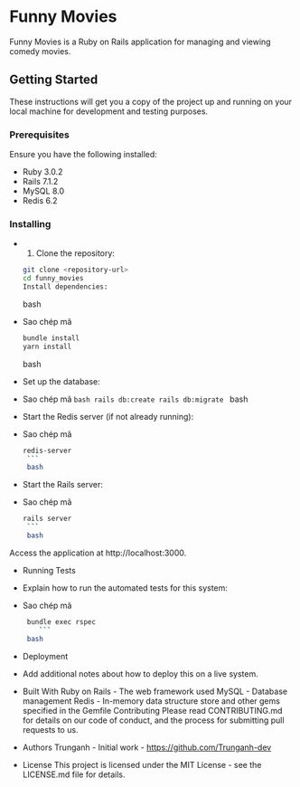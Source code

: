 # Funny Movies

Funny Movies is a Ruby on Rails application for managing and viewing comedy movies.

## Getting Started

These instructions will get you a copy of the project up and running on your local machine for development and testing purposes.

### Prerequisites

Ensure you have the following installed:

- Ruby 3.0.2
- Rails 7.1.2
- MySQL 8.0
- Redis 6.2

### Installing

- 1. Clone the repository:

  ```bash
  git clone <repository-url>
  cd funny_movies
  Install dependencies:
  ```

  bash

- Sao chép mã

  ```bash
  bundle install
  yarn install
  ```

  bash

- Set up the database:
- Sao chép mã
  `bash
rails db:create
rails db:migrate
    `
  bash

- Start the Redis server (if not already running):
- Sao chép mã

  ````bash
  redis-server
   ```
   bash

  ````

- Start the Rails server:

- Sao chép mã
  ````bash
  rails server
   ```
   bash
  ````

Access the application at http://localhost:3000.

- Running Tests
- Explain how to run the automated tests for this system:
- Sao chép mã

  ````bash
   bundle exec rspec
      ```
   bash

  ````

- Deployment
- Add additional notes about how to deploy this on a live system.

- Built With
  Ruby on Rails - The web framework used
  MySQL - Database management
  Redis - In-memory data structure store
  and other gems specified in the Gemfile
  Contributing
  Please read CONTRIBUTING.md for details on our code of conduct, and the process for submitting pull requests to us.

- Authors
  Trunganh - Initial work - https://github.com/Trunganh-dev

- License
  This project is licensed under the MIT License - see the LICENSE.md file for details.
